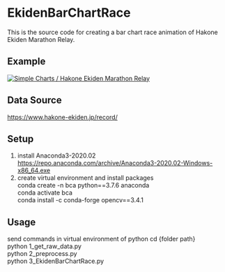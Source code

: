 # EkidenBarChartRace
  This is the source code for creating a bar chart race animation of Hakone Ekiden Marathon Relay.  

## Example  
  [![Simple Charts / Hakone Ekiden Marathon Relay](https://img.youtube.com/vi/oZQfj7Tp0No/0.jpg)](https://www.youtube.com/watch?v=oZQfj7Tp0No "Simple Charts / Hakone Ekiden Marathon Relay")  

## Data Source
  https://www.hakone-ekiden.jp/record/  

## Setup  
  1. install Anaconda3-2020.02  
      https://repo.anaconda.com/archive/Anaconda3-2020.02-Windows-x86_64.exe
  2. create virtual environment and install packages  
      conda create -n bca python==3.7.6 anaconda  
      conda activate bca  
      conda install -c conda-forge opencv==3.4.1  

## Usage  
  send commands in virtual environment of python
    cd {folder path}  
    python 1_get_raw_data.py  
    python 2_preprocess.py  
    python 3_EkidenBarChartRace.py  
